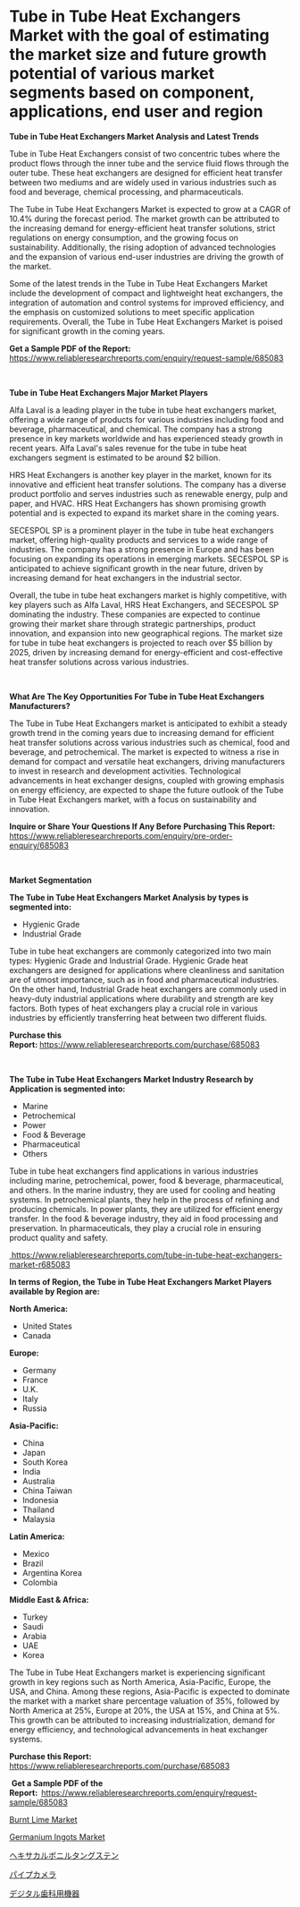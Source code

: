 <p><h1>Tube in Tube Heat Exchangers Market with the goal of estimating the market size and future growth potential of various market segments based on component, applications, end user and region</h1></p><p><strong>Tube in Tube Heat Exchangers Market Analysis and Latest Trends</strong></p>
<p><p>Tube in Tube Heat Exchangers consist of two concentric tubes where the product flows through the inner tube and the service fluid flows through the outer tube. These heat exchangers are designed for efficient heat transfer between two mediums and are widely used in various industries such as food and beverage, chemical processing, and pharmaceuticals. </p><p>The Tube in Tube Heat Exchangers Market is expected to grow at a CAGR of 10.4% during the forecast period. The market growth can be attributed to the increasing demand for energy-efficient heat transfer solutions, strict regulations on energy consumption, and the growing focus on sustainability. Additionally, the rising adoption of advanced technologies and the expansion of various end-user industries are driving the growth of the market.</p><p>Some of the latest trends in the Tube in Tube Heat Exchangers Market include the development of compact and lightweight heat exchangers, the integration of automation and control systems for improved efficiency, and the emphasis on customized solutions to meet specific application requirements. Overall, the Tube in Tube Heat Exchangers Market is poised for significant growth in the coming years.</p></p>
<p><strong>Get a Sample PDF of the Report:&nbsp;</strong> <a href="https://www.reliableresearchreports.com/enquiry/request-sample/685083">https://www.reliableresearchreports.com/enquiry/request-sample/685083</a></p>
<p>&nbsp;</p>
<p><strong>Tube in Tube Heat Exchangers Major Market Players</strong></p>
<p><p>Alfa Laval is a leading player in the tube in tube heat exchangers market, offering a wide range of products for various industries including food and beverage, pharmaceutical, and chemical. The company has a strong presence in key markets worldwide and has experienced steady growth in recent years. Alfa Laval's sales revenue for the tube in tube heat exchangers segment is estimated to be around $2 billion.</p><p>HRS Heat Exchangers is another key player in the market, known for its innovative and efficient heat transfer solutions. The company has a diverse product portfolio and serves industries such as renewable energy, pulp and paper, and HVAC. HRS Heat Exchangers has shown promising growth potential and is expected to expand its market share in the coming years.</p><p>SECESPOL SP is a prominent player in the tube in tube heat exchangers market, offering high-quality products and services to a wide range of industries. The company has a strong presence in Europe and has been focusing on expanding its operations in emerging markets. SECESPOL SP is anticipated to achieve significant growth in the near future, driven by increasing demand for heat exchangers in the industrial sector.</p><p>Overall, the tube in tube heat exchangers market is highly competitive, with key players such as Alfa Laval, HRS Heat Exchangers, and SECESPOL SP dominating the industry. These companies are expected to continue growing their market share through strategic partnerships, product innovation, and expansion into new geographical regions. The market size for tube in tube heat exchangers is projected to reach over $5 billion by 2025, driven by increasing demand for energy-efficient and cost-effective heat transfer solutions across various industries.</p></p>
<p>&nbsp;</p>
<p><strong>What Are The Key Opportunities For Tube in Tube Heat Exchangers Manufacturers?</strong></p>
<p><p>The Tube in Tube Heat Exchangers market is anticipated to exhibit a steady growth trend in the coming years due to increasing demand for efficient heat transfer solutions across various industries such as chemical, food and beverage, and petrochemical. The market is expected to witness a rise in demand for compact and versatile heat exchangers, driving manufacturers to invest in research and development activities. Technological advancements in heat exchanger designs, coupled with growing emphasis on energy efficiency, are expected to shape the future outlook of the Tube in Tube Heat Exchangers market, with a focus on sustainability and innovation.</p></p>
<p><strong>Inquire or Share Your Questions If Any Before Purchasing This Report:</strong> <a href="https://www.reliableresearchreports.com/enquiry/pre-order-enquiry/685083">https://www.reliableresearchreports.com/enquiry/pre-order-enquiry/685083</a></p>
<p>&nbsp;</p>
<p><strong>Market Segmentation</strong></p>
<p><strong>The Tube in Tube Heat Exchangers Market Analysis by types is segmented into:</strong></p>
<p><ul><li>Hygienic Grade</li><li>Industrial Grade</li></ul></p>
<p><p>Tube in tube heat exchangers are commonly categorized into two main types: Hygienic Grade and Industrial Grade. Hygienic Grade heat exchangers are designed for applications where cleanliness and sanitation are of utmost importance, such as in food and pharmaceutical industries. On the other hand, Industrial Grade heat exchangers are commonly used in heavy-duty industrial applications where durability and strength are key factors. Both types of heat exchangers play a crucial role in various industries by efficiently transferring heat between two different fluids.</p></p>
<p><strong>Purchase this Report:&nbsp;</strong><a href="https://www.reliableresearchreports.com/purchase/685083">https://www.reliableresearchreports.com/purchase/685083</a></p>
<p>&nbsp;</p>
<p><strong>The Tube in Tube Heat Exchangers Market Industry Research by Application is segmented into:</strong></p>
<p><ul><li>Marine</li><li>Petrochemical</li><li>Power</li><li>Food & Beverage</li><li>Pharmaceutical</li><li>Others</li></ul></p>
<p><p>Tube in tube heat exchangers find applications in various industries including marine, petrochemical, power, food & beverage, pharmaceutical, and others. In the marine industry, they are used for cooling and heating systems. In petrochemical plants, they help in the process of refining and producing chemicals. In power plants, they are utilized for efficient energy transfer. In the food & beverage industry, they aid in food processing and preservation. In pharmaceuticals, they play a crucial role in ensuring product quality and safety.</p></p>
<p><a href="https://www.reliableresearchreports.com/tube-in-tube-heat-exchangers-market-r685083">&nbsp;https://www.reliableresearchreports.com/tube-in-tube-heat-exchangers-market-r685083</a></p>
<p><strong>In terms of Region, the Tube in Tube Heat Exchangers Market Players available by Region are:</strong></p>
<p>
    <p> <strong> North America: </strong>
        <ul>
            <li>United States</li>
            <li>Canada</li>
        </ul>
        </p> 
    <p> <strong> Europe: </strong>
        <ul>
            <li>Germany</li>
            <li>France</li>
            <li>U.K.</li>
            <li>Italy</li>
            <li>Russia</li>
        </ul>
        </p> 
    <p> <strong> Asia-Pacific: </strong>
        <ul>
            <li>China</li>
            <li>Japan</li>
            <li>South Korea</li>
            <li>India</li>
            <li>Australia</li>
            <li>China Taiwan</li>
            <li>Indonesia</li>
            <li>Thailand</li>
            <li>Malaysia</li>
        </ul>
        </p> 
    <p> <strong> Latin America: </strong>
        <ul>
            <li>Mexico</li>
            <li>Brazil</li>
            <li>Argentina Korea</li>
            <li>Colombia</li>
        </ul>
        </p> 
    <p> <strong> Middle East & Africa: </strong>
        <ul>
            <li>Turkey</li>
            <li>Saudi</li>
            <li>Arabia</li>
            <li>UAE</li>
            <li>Korea</li>
        </ul>
    </p>
    </p>
<p><p>The Tube in Tube Heat Exchangers market is experiencing significant growth in key regions such as North America, Asia-Pacific, Europe, the USA, and China. Among these regions, Asia-Pacific is expected to dominate the market with a market share percentage valuation of 35%, followed by North America at 25%, Europe at 20%, the USA at 15%, and China at 5%. This growth can be attributed to increasing industrialization, demand for energy efficiency, and technological advancements in heat exchanger systems.</p></p>
<p><strong>Purchase this Report: </strong><a href="https://www.reliableresearchreports.com/purchase/685083">https://www.reliableresearchreports.com/purchase/685083</a></p>
<p>&nbsp;<strong>Get a Sample PDF of the Report:&nbsp;&nbsp;</strong><a href="https://www.reliableresearchreports.com/enquiry/request-sample/685083">https://www.reliableresearchreports.com/enquiry/request-sample/685083</a></p>
<p><strong></strong></p>
<p><p><a href="https://www.linkedin.com/pulse/burnt-lime-market-goal-estimating-size-future-growth-potential-5zksf?trackingId=svW%2Fb5DxO7uwnJj3byylag%3D%3D">Burnt Lime Market</a></p><p><a href="https://www.linkedin.com/pulse/germanium-ingots-market-size-furnishes-valuable-information-qtfje?trackingId=CcdJmWRDTJvEy2tSJ2Hkxg%3D%3D">Germanium Ingots Market</a></p><p><a href="https://medium.com/@stevencornish04/%E3%82%BF%E3%83%B3%E3%82%B0%E3%82%B9%E3%83%86%E3%83%B3%E3%83%98%E3%82%AD%E3%82%B5%E3%82%AB%E3%83%AB%E3%83%9C%E3%83%8B%E3%83%AB%E5%B8%82%E5%A0%B4%E5%88%86%E6%9E%90-%E3%81%9D%E3%81%AEcagr-%E5%B8%82%E5%A0%B4%E3%82%BB%E3%82%B0%E3%83%A1%E3%83%B3%E3%83%86%E3%83%BC%E3%82%B7%E3%83%A7%E3%83%B3-%E3%81%8A%E3%82%88%E3%81%B3%E3%82%B0%E3%83%AD%E3%83%BC%E3%83%90%E3%83%AB%E7%94%A3%E6%A5%AD%E3%81%AE%E6%A6%82%E8%A6%81-f884b4a1a872">ヘキサカルボニルタングステン</a></p><p><a href="https://github.com/zekaoe592392/Market-Research-Report-List-1/blob/main/706957535184.md">パイプカメラ</a></p><p><a href="https://medium.com/@s.guest01/%E3%83%87%E3%82%B8%E3%82%BF%E3%83%AB%E6%AD%AF%E7%A7%91%E5%8C%BB%E7%99%82%E6%A9%9F%E5%99%A8%E5%B8%82%E5%A0%B4-%E7%A8%AE%E9%A1%9E-%E7%94%A8%E9%80%94-%E5%9C%B0%E7%90%86%E3%81%AB%E3%82%88%E3%82%8B%E5%8C%85%E6%8B%AC%E7%9A%84%E3%81%AA%E8%A9%95%E4%BE%A1-6e0a8c49c4d7">デジタル歯科用機器</a></p></p>